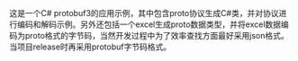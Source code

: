 这是一个C# protobuf3的应用示例，其中包含proto协议生成C#类，并对协议进行编码和解码示例。另外还包括一个excel生成proto数据类型，并将excel数据编码为proto格式的字节码，当然开发过程中为了效率查找方面最好采用json格式。当项目release时再采用protobuf字节码格式。
